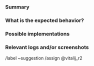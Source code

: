 <!---
Please read this!

Before opening a new issue, make sure to search for keywords in the issues
filtered by the "enhancement" and "suggestion" labels:

- https://gitlab.com/bot-by/ijhttp-maven-plugin/-/issues/?label_name%5B%5D=enhancement
- https://gitlab.com/bot-by/ijhttp-maven-plugin/-/issues/?label_name%5B%5D=suggestion

and verify the issue you're about to submit isn't a duplicate.
--->

### Summary

<!-- A clear and concise description of what the feature is. -->

### What is the expected behavior?

<!-- Describe what you should see. -->

### Possible implementations

<!-- If you can, link to the line of code that might be responsible for the feature. -->

### Relevant logs and/or screenshots

<!-- Paste any relevant logs - please use code blocks (```) to format console output, logs, and code
 as it's tough to read otherwise. -->

/label ~suggestion
/assign @vitalij_r2
